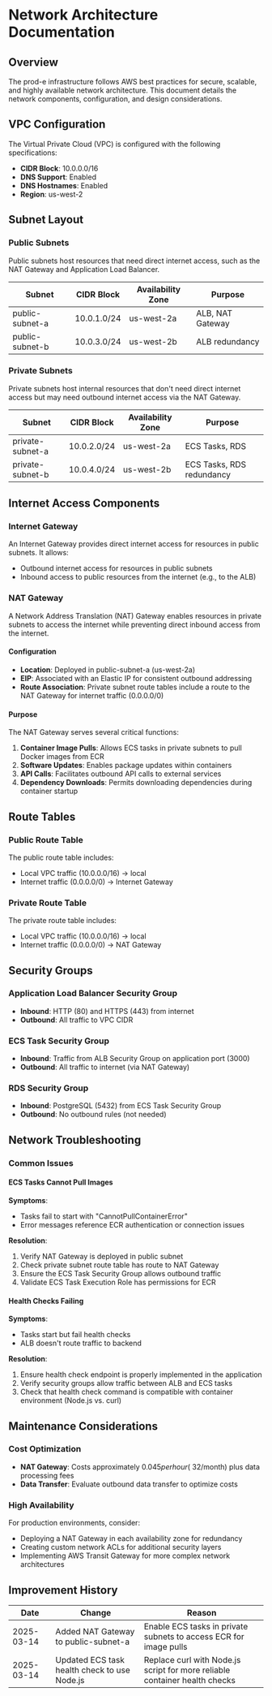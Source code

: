 # Network Architecture Documentation

## Overview

The prod-e infrastructure follows AWS best practices for secure, scalable, and highly available network architecture. This document details the network components, configuration, and design considerations.

## VPC Configuration

The Virtual Private Cloud (VPC) is configured with the following specifications:

- **CIDR Block**: 10.0.0.0/16
- **DNS Support**: Enabled
- **DNS Hostnames**: Enabled
- **Region**: us-west-2

## Subnet Layout

### Public Subnets

Public subnets host resources that need direct internet access, such as the NAT Gateway and Application Load Balancer.

| Subnet          | CIDR Block  | Availability Zone | Purpose          |
| --------------- | ----------- | ----------------- | ---------------- |
| public-subnet-a | 10.0.1.0/24 | us-west-2a        | ALB, NAT Gateway |
| public-subnet-b | 10.0.3.0/24 | us-west-2b        | ALB redundancy   |

### Private Subnets

Private subnets host internal resources that don't need direct internet access but may need outbound internet access via the NAT Gateway.

| Subnet           | CIDR Block  | Availability Zone | Purpose                   |
| ---------------- | ----------- | ----------------- | ------------------------- |
| private-subnet-a | 10.0.2.0/24 | us-west-2a        | ECS Tasks, RDS            |
| private-subnet-b | 10.0.4.0/24 | us-west-2b        | ECS Tasks, RDS redundancy |

## Internet Access Components

### Internet Gateway

An Internet Gateway provides direct internet access for resources in public subnets. It allows:

- Outbound internet access for resources in public subnets
- Inbound access to public resources from the internet (e.g., to the ALB)

### NAT Gateway

A Network Address Translation (NAT) Gateway enables resources in private subnets to access the internet while preventing direct inbound access from the internet.

#### Configuration

- **Location**: Deployed in public-subnet-a (us-west-2a)
- **EIP**: Associated with an Elastic IP for consistent outbound addressing
- **Route Association**: Private subnet route tables include a route to the NAT Gateway for internet traffic (0.0.0.0/0)

#### Purpose

The NAT Gateway serves several critical functions:

1. **Container Image Pulls**: Allows ECS tasks in private subnets to pull Docker images from ECR
2. **Software Updates**: Enables package updates within containers
3. **API Calls**: Facilitates outbound API calls to external services
4. **Dependency Downloads**: Permits downloading dependencies during container startup

## Route Tables

### Public Route Table

The public route table includes:

- Local VPC traffic (10.0.0.0/16) → local
- Internet traffic (0.0.0.0/0) → Internet Gateway

### Private Route Table

The private route table includes:

- Local VPC traffic (10.0.0.0/16) → local
- Internet traffic (0.0.0.0/0) → NAT Gateway

## Security Groups

### Application Load Balancer Security Group

- **Inbound**: HTTP (80) and HTTPS (443) from internet
- **Outbound**: All traffic to VPC CIDR

### ECS Task Security Group

- **Inbound**: Traffic from ALB Security Group on application port (3000)
- **Outbound**: All traffic to internet (via NAT Gateway)

### RDS Security Group

- **Inbound**: PostgreSQL (5432) from ECS Task Security Group
- **Outbound**: No outbound rules (not needed)

## Network Troubleshooting

### Common Issues

#### ECS Tasks Cannot Pull Images

**Symptoms**:

- Tasks fail to start with "CannotPullContainerError"
- Error messages reference ECR authentication or connection issues

**Resolution**:

1. Verify NAT Gateway is deployed in public subnet
2. Check private subnet route table has route to NAT Gateway
3. Ensure the ECS Task Security Group allows outbound traffic
4. Validate ECS Task Execution Role has permissions for ECR

#### Health Checks Failing

**Symptoms**:

- Tasks start but fail health checks
- ALB doesn't route traffic to backend

**Resolution**:

1. Ensure health check endpoint is properly implemented in the application
2. Verify security groups allow traffic between ALB and ECS tasks
3. Check that health check command is compatible with container environment (Node.js vs. curl)

## Maintenance Considerations

### Cost Optimization

- **NAT Gateway**: Costs approximately $0.045 per hour (~$32/month) plus data processing fees
- **Data Transfer**: Evaluate outbound data transfer to optimize costs

### High Availability

For production environments, consider:

- Deploying a NAT Gateway in each availability zone for redundancy
- Creating custom network ACLs for additional security layers
- Implementing AWS Transit Gateway for more complex network architectures

## Improvement History

| Date       | Change                                       | Reason                                                                     |
| ---------- | -------------------------------------------- | -------------------------------------------------------------------------- |
| 2025-03-14 | Added NAT Gateway to public-subnet-a         | Enable ECS tasks in private subnets to access ECR for image pulls          |
| 2025-03-14 | Updated ECS task health check to use Node.js | Replace curl with Node.js script for more reliable container health checks |
